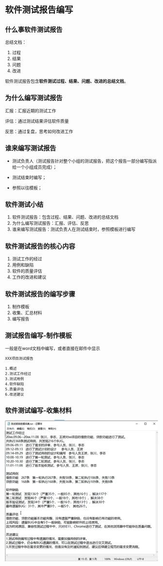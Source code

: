# 软件测试报告编写

## 什么事软件测试报告
总结文档：
1. 过程
2. 结果
3. 问题
4. 改进

软件测试报告包含**软件测试过程、结果、问题、改进的总结文档**。

## 为什么编写测试报告

汇报：汇报近期的测试工作

评估：通过测试结果评估软件质量

反思：通过复盘，思考如何改进工作

## 谁来编写测试报告
- 测试负责人（测试报告针对整个小组的测试报告，把这个报告一部分编写指派给一个小组成员完成）；

- 测试结束时编写；

- 参照以往模板；

## 软件测试小结
1. 软件测试报告：包含过程、结果、问题、改进的总结文档
2. 为什么编写测试报告：汇报、评估、反思
3. 谁来编写测试报告：测试负责人在测试结束时，参照模板进行编写

## 软件测试报告的核心内容
1. 测试工作的经过 
2. 用例和缺陷
3. 软件的质量评估
4. 工作的改进和建议

## 软件测试报告的编写步骤
1. 制作模板
2. 收集、汇总材料
3. 编写报告

## 测试报告编写-制作模板
一般是在word文档中编写，或者直接在邮件中显示
```doctest
XXX项目测试报告

1.概述
2.测试工作经过
3.测试用例
4.软件缺陷
5.质量评估
6.改进建议
```

## 软件测试编写-收集材料

![01-测试报告数据采集](../../assets/突击实战项目/01/01-测试报告数据采集.png)
